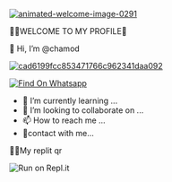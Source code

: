 <a href="https://ibb.co/KWMJBRC"><img src="https://i.ibb.co/KWMJBRC/animated-welcome-image-0291.gif" alt="animated-welcome-image-0291" border="0"></a>

🧚‍♀️WELCOME TO MY PROFILE👒



👋 Hi, I’m @chamod



<a href="https://ibb.co/b6StQzG"><img src="https://i.ibb.co/b6StQzG/cad6199fcc853471766c962341daa092.jpg" alt="cad6199fcc853471766c962341daa092" border="0"></a>
 

[![Find On Whatsapp ](https://img.shields.io/badge/Findon-whatsapp-red.svg)](https://Wa.me/+94702256963)


- 🌱 I’m currently learning ...
- 💞️ I’m looking to collaborate on ...
- 📫 How to reach me ...
- 🤗contact with me...


<!---
sasmithasevidu/sasmithasevidu is a ✨ special ✨ repository because its `README.md` (this file) appears on your GitHub profile.
You can click the Preview link to take a look at your changes.
--->
🧚‍♀️My replit qr

![[Run on Repl.it](https://repl.it/badge/github/quiec/whatsasena)](https://replit.com/@sasmithasevidu/LANKA-OFFICIALS?v=1)
